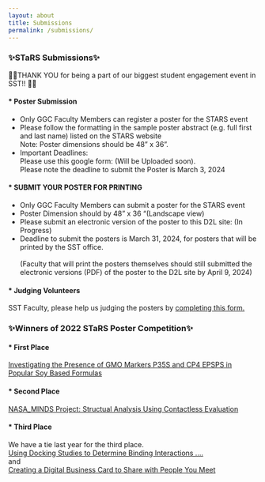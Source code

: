 ```yaml
---
layout: about
title: Submissions
permalink: /submissions/
---
```


<h3>✨STaRS Submissions✨</h3>

👏👏THANK YOU for being a part of our biggest student engagement event in SST!! 👏👏
   

#### * Poster Submission 
<ul>
<li>Only GGC Faculty Members can register a poster for the STARS event 
</li>

<li>
Please follow the formatting in the sample poster abstract (e.g. full first and last name) listed on the STARS website <br>
   Note: Poster dimensions should be 48” x 36”.
</li>
<li>
Important Deadlines: <br>
Please use this google form: (Will be Uploaded soon). <br>Please note the deadline to submit the Poster is March 3, 2024 
</li>
</ul>

#### * SUBMIT YOUR POSTER FOR PRINTING
<ul>
   <li>Only GGC Faculty Members can submit a poster for the STARS event </li>
   <li>Poster Dimension should by 48” x 36 “(Landscape view) </li>
   <li>Please submit an electronic version of the poster to this D2L site: (In Progress) </li>
   <li>Deadline to submit the posters is March 31, 2024, for posters that will be printed by the SST office.</li>
   <br>
   (Faculty that will print the posters themselves should still submitted the electronic versions (PDF) of the poster to the D2L site by April 9, 2024) 
</ul>
   

#### * Judging Volunteers
SST Faculty, please help us judging the posters by <a href= "https://forms.gle/7k9ojqU2wrimASQL9"> completing this form.</a>

<h3>✨Winners of 2022 STaRS Poster Competition✨</h3>

#### * First Place
[Investigating the Presence of GMO Markers P35S and CP4 EPSPS in Popular Soy Based Formulas](/stars2023/images/2022STaRSFirstPlace.pdf)   

#### * Second Place
[NASA_MINDS Project: Structual Analysis Using Contactless Evaluation](/stars2023/images/2022STaRSSecondPlace.pdf) 

#### * Third Place
We have a tie last year for the third place. <br/>
[Using Docking Studies to Determine Binding Interactions .... ](/stars2023/images/2022STaRSThirdPlaceTie1.pdf)   <br/>
and <br/>
[Creating a Digital Business Card to Share with People You Meet](/stars2023/images/2022STaRSThirdplaceTie2.pdf)  <br/>
